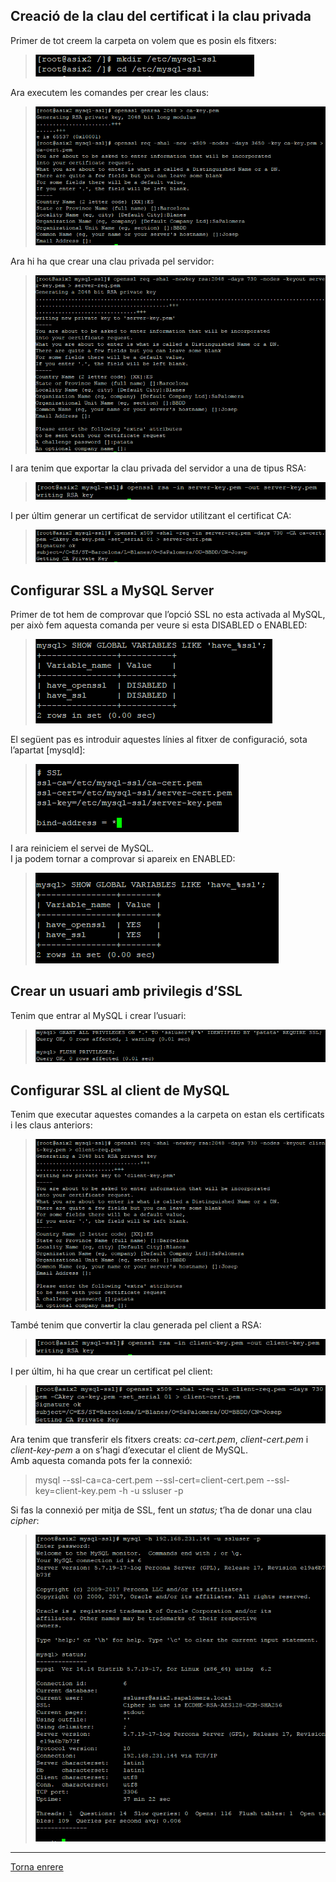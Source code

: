 ## Creació de la clau del certificat i la clau privada  
  
Primer de tot creem la carpeta on volem que es posin els fitxers:  
> ![1](https://raw.githubusercontent.com/Josep88/MP10UF2-A2/master/img/1.PNG)  

Ara executem les comandes per crear les claus:  
> ![2](https://raw.githubusercontent.com/Josep88/MP10UF2-A2/master/img/2.PNG)  

Ara hi ha que crear una clau privada pel servidor:  
> ![3](https://raw.githubusercontent.com/Josep88/MP10UF2-A2/master/img/3.PNG)  

I ara tenim que exportar la clau privada del servidor a una de tipus RSA:  
> ![4](https://raw.githubusercontent.com/Josep88/MP10UF2-A2/master/img/4.PNG)  

I per últim generar un certificat de servidor utilitzant el certificat CA:  
> ![5](https://raw.githubusercontent.com/Josep88/MP10UF2-A2/master/img/5.PNG)  
  
## Configurar SSL a MySQL Server  
  
Primer de tot hem de comprovar que l’opció SSL no esta activada al MySQL, per això fem aquesta comanda per veure si esta DISABLED o ENABLED:  
> ![6](https://raw.githubusercontent.com/Josep88/MP10UF2-A2/master/img/6.PNG)  

El següent pas es introduir aquestes línies al fitxer de configuració, sota l’apartat [mysqld]:  
> ![7](https://raw.githubusercontent.com/Josep88/MP10UF2-A2/master/img/7.PNG)  

I ara reiniciem el servei de MySQL.  
I ja podem tornar a comprovar si apareix en ENABLED:  
> ![8](https://raw.githubusercontent.com/Josep88/MP10UF2-A2/master/img/8.PNG)  
  
## Crear un usuari amb privilegis d’SSL  
  
Tenim que entrar al MySQL i crear l’usuari:  
> ![9](https://raw.githubusercontent.com/Josep88/MP10UF2-A2/master/img/9.PNG)  
  
## Configurar SSL al client de MySQL  
  
Tenim que executar aquestes comandes a la carpeta on estan els certificats i les claus anteriors:  
> ![10](https://raw.githubusercontent.com/Josep88/MP10UF2-A2/master/img/10.PNG)  

També tenim que convertir la clau generada pel client a RSA:  
> ![11](https://raw.githubusercontent.com/Josep88/MP10UF2-A2/master/img/11b.PNG)  

I per últim, hi ha que crear un certificat pel client:  
> ![12](https://raw.githubusercontent.com/Josep88/MP10UF2-A2/master/img/12b.PNG)  

Ara tenim que transferir els fitxers creats: _ca-cert.pem_, _client-cert.pem_ i _client-key-pem_ a on s’hagi d’executar el client de MySQL.  
Amb aquesta comanda pots fer la connexió:  
> mysql --ssl-ca=ca-cert.pem --ssl-cert=client-cert.pem --ssl-key=client-key.pem -h <mysql-server-ip-address> -u ssluser -p  

Si fas la connexió per mitja de SSL, fent un _status;_ t’ha de donar una clau _cipher_:  
> ![13](https://raw.githubusercontent.com/Josep88/MP10UF2-A2/master/img/13.PNG)  


***
[Torna enrere](https://github.com/Josep88/MP10UF2-A2)
